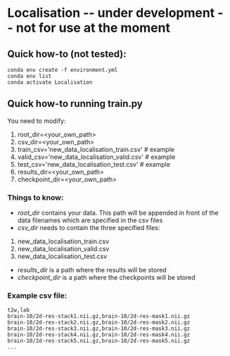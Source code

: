# Localisation -- under development -- not for use at the moment

## Quick how-to (not tested):

	conda env create -f environment.yml
	conda env list
	conda activate Localisation

## Quick how-to running train.py

You need to modify:
1. root_dir=<your_own_path>
2. csv_dir=<your_own_path>
3. train_csv='new_data_localisation_train.csv'  # example
4. valid_csv='new_data_localisation_valid.csv'  # example
5. test_csv='new_data_localisation_test.csv'    # example
6. results_dir=<your_own_path>
7. checkpoint_dir=<your_own_path>

### Things to know:
* *root_dir* contains your data. This path will be appended in front of the data filenames which are specified in the csv files
* *csv_dir* needs to contain the three specified files:
1. new_data_localisation_train.csv
2. new_data_localisation_valid.csv
3. new_data_localisation_test.csv
* *results_dir* is a path where the results will be stored
* *checkpoint_dir* is a path where the checkpoints will be stored

### Example csv file:
	t2w,lab
	brain-10/2d-res-stack1.nii.gz,brain-10/2d-res-mask1.nii.gz
	brain-10/2d-res-stack2.nii.gz,brain-10/2d-res-mask2.nii.gz
	brain-10/2d-res-stack3.nii.gz,brain-10/2d-res-mask3.nii.gz
	brain-10/2d-res-stack4.nii.gz,brain-10/2d-res-mask4.nii.gz
	brain-10/2d-res-stack5.nii.gz,brain-10/2d-res-mask5.nii.gz
	...

